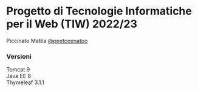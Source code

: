 # Progetto di Tecnologie Informatiche per il Web (TIW) 2022/23

Piccinato Mattia [@peetceenatoo](https://github.com/peetceenatoo)<br>

### Versioni
Tomcat 9<br>
Java EE 8<br>
Thymeleaf 3.1.1
